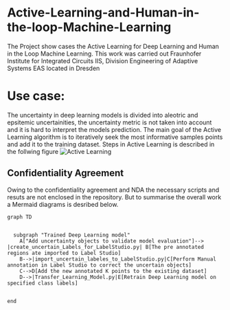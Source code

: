 # Active-Learning-and-Human-in-the-loop-Machine-Learning
The Project show cases the Active Learning for Deep Learning and Human in the Loop Machine Learning. This work was carried out Fraunhofer Institute for Integrated Circuits IIS, Division Engineering of Adaptive Systems EAS located in Dresden


# Use case:
The uncertainty in deep learning models is divided into aleotric and epsitemic uncertainities, the uncertainty metric is not taken into account and it is hard to interpret the models prediction. The main goal of the Active Learning algorithm is to iteratively seek the most informative samples points and add it to the training dataset. 
Steps in Active Learning is described in the follwing figure 
![Active Learning](https://user-images.githubusercontent.com/74974473/216408405-cf2b545b-9542-4334-8fd6-bb640905da17.PNG)


## Confidentiality Agreement
Owing to the confidentiality agreement and NDA the necessary scripts and resuts are not enclosed in the repository. But to summarise the overall work a Mermaid diagrams is desribed below.

<div class="center">

```mermaid
graph TD


  subgraph "Trained Deep Learning model"
    A["Add uncertainty objects to validate model evaluation"]--> |create_uncertain_Labels_for_LabelStudio.py| B[The pre annotated regions ate imported to Label Studio]
    B-->|import_uncertain_labeles_to_LabelStudio.py|C[Perform Manual annotation in Label Studio to correct the uncertain objects]
    C-->D[Add the new annotated K points to the existing dataset]
    D-->|Transfer_Learning_Model.py|E[Retrain Deep Learning model on specified class labels]

    
end
```

</div>

